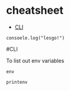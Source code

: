 # cheatsheet

* [CLI](#CLI)

```
consoele.log("lesgo!")
```


#CLI

To list out env variables
```
env
```
```
printenv
```
